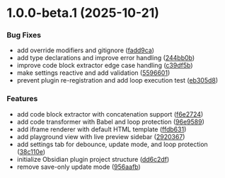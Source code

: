 # 1.0.0-beta.1 (2025-10-21)

### Bug Fixes

- add override modifiers and gitignore ([fadd9ca](https://github.com/ff6347/obsidian-web-dev-playground/commit/fadd9ca61e45e893eccfe1d8917e59377e8a737d))
- add type declarations and improve error handling ([244bb0b](https://github.com/ff6347/obsidian-web-dev-playground/commit/244bb0bd8261b2c7bf8716ed1e35aa0d44f739a6))
- improve code block extractor edge case handling ([c39df5b](https://github.com/ff6347/obsidian-web-dev-playground/commit/c39df5b39db60eee6fd28f64500c13aead72d60f))
- make settings reactive and add validation ([5596601](https://github.com/ff6347/obsidian-web-dev-playground/commit/5596601914419a5bd1b21daf4a7528bde5b101e0))
- prevent plugin re-registration and add loop execution test ([eb305d8](https://github.com/ff6347/obsidian-web-dev-playground/commit/eb305d82559c8162b0b8925eaa1f22e0733ea8bd))

### Features

- add code block extractor with concatenation support ([f6e2724](https://github.com/ff6347/obsidian-web-dev-playground/commit/f6e27247f595f6c4285ac30e3cded5113d76c1ef))
- add code transformer with Babel and loop protection ([96e9589](https://github.com/ff6347/obsidian-web-dev-playground/commit/96e95897bc51085700f0189d3ff5beeb50027b5e))
- add iframe renderer with default HTML template ([ffdb631](https://github.com/ff6347/obsidian-web-dev-playground/commit/ffdb631345cb8792cfdd31bacbec9bec6caf54e6))
- add playground view with live preview sidebar ([2920367](https://github.com/ff6347/obsidian-web-dev-playground/commit/292036725418c8277a040556b2bd2cfb4f11baa9))
- add settings tab for debounce, update mode, and loop protection ([38c110e](https://github.com/ff6347/obsidian-web-dev-playground/commit/38c110e306c4db7318d4679a7a1733541ea6941d))
- initialize Obsidian plugin project structure ([dd6c2df](https://github.com/ff6347/obsidian-web-dev-playground/commit/dd6c2dfd1f154ae5b8c0bae8377142f817d8307a))
- remove save-only update mode ([956aafb](https://github.com/ff6347/obsidian-web-dev-playground/commit/956aafb8314f6c017837d29d51c88c75de84a44b))
